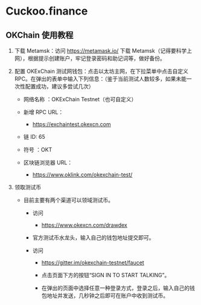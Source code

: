 # Cuckoo.finance

## OKChain 使用教程

1. 下载 Metamsk：访问 https://metamask.io/ 下载 Metamsk（记得要科学上网），根据提示创建账户，牢记登录密码和助记词等，做好备份。

2. 配置 OKExChain 测试网钱包：点击以太坊主网，在下拉菜单中点击自定义 RPC。在弹出的表单中输入下列信息：（鉴于当前测试人数较多，如果未能一次性配置成功，建议多尝试几次）

   - 网络名称 ：OKExChain Testnet（也可自定义）

   - 新增 RPC URL：

     - https://exchaintest.okexcn.com

   - 链 ID: 65

   - 符号 ：OKT

   - 区块链浏览器 URL：
     - https://www.oklink.com/okexchain-test/

3. 领取测试币

   - 目前主要有两个渠道可以领域测试币。

     - 访问

       - https://www.okexcn.com/drawdex

     - 官方测试币水龙头，输入自己的钱包地址提交即可。

     - 访问

       - https://gitter.im/okexchain-testnet/faucet

       - 点击页面下方的按钮“SIGN IN TO START TALKING”。

       - 在弹出的页面中选择任意一种登录方式，登录之后，输入自己的钱包地址并发送，几秒钟之后即可在账户中收到测试币。
